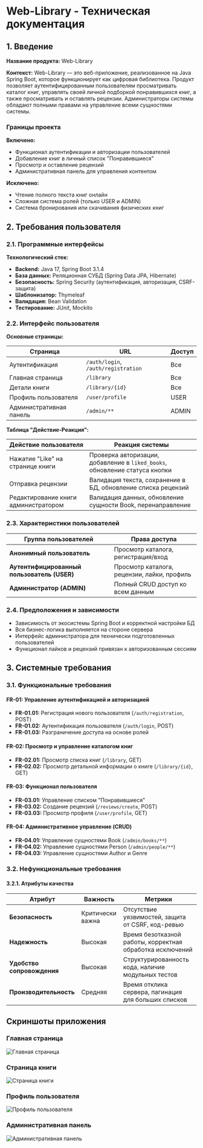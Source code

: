 # Web-Library - Техническая документация

## 1. Введение

**Название продукта:** Web-Library

**Контекст:** Web-Library — это веб-приложение, реализованное на Java Spring Boot, которое функционирует как цифровая библиотека. Продукт позволяет аутентифицированным пользователям просматривать каталог книг, управлять своей личной подборкой понравившихся книг, а также просматривать и оставлять рецензии. Администраторы системы обладают полными правами на управление всеми сущностями системы.

### Границы проекта

**Включено:**
- Функционал аутентификации и авторизации пользователей
- Добавление книг в личный список "Понравившиеся"
- Просмотр и оставление рецензий
- Административная панель для управления контентом

**Исключено:**
- Чтение полного текста книг онлайн
- Сложная система ролей (только USER и ADMIN)
- Система бронирования или скачивания физических книг

## 2. Требования пользователя

### 2.1. Программные интерфейсы

**Технологический стек:**
- **Backend:** Java 17, Spring Boot 3.1.4
- **База данных:** Реляционная СУБД (Spring Data JPA, Hibernate)
- **Безопасность:** Spring Security (аутентификация, авторизация, CSRF-защита)
- **Шаблонизатор:** Thymeleaf
- **Валидация:** Bean Validation
- **Тестирование:** JUnit, Mockito

### 2.2. Интерфейс пользователя

**Основные страницы:**

| Страница | URL | Доступ |
|----------|-----|---------|
| Аутентификация | `/auth/login`, `/auth/registration` | Все |
| Главная страница | `/library` | Все |
| Детали книги | `/library/{id}` | Все |
| Профиль пользователя | `/user/profile` | USER |
| Административная панель | `/admin/**` | ADMIN |

**Таблица "Действие-Реакция":**

| Действие пользователя | Реакция системы |
|----------------------|-----------------|
| Нажатие "Like" на странице книги | Проверка авторизации, добавление в `liked_books`, обновление статуса кнопки |
| Отправка рецензии | Валидация текста, сохранение в БД, обновление списка рецензий |
| Редактирование книги администратором | Валидация данных, обновление сущности Book, перенаправление |

### 2.3. Характеристики пользователей

| Группа пользователей | Права доступа |
|---------------------|---------------|
| **Анонимный пользователь** | Просмотр каталога, регистрация/вход |
| **Аутентифицированный пользователь (USER)** | Просмотр каталога, рецензии, лайки, профиль |
| **Администратор (ADMIN)** | Полный CRUD доступ ко всем данным |

### 2.4. Предположения и зависимости

- Зависимость от экосистемы Spring Boot и корректной настройки БД
- Вся бизнес-логика выполняется на стороне сервера
- Интерфейс администратора для технически подготовленных пользователей
- Функционал лайков и рецензий привязан к авторизованным сессиям

## 3. Системные требования

### 3.1. Функциональные требования

#### FR-01: Управление аутентификацией и авторизацией
- **FR-01.01:** Регистрация нового пользователя (`/auth/registration`, POST)
- **FR-01.02:** Аутентификация пользователя (`/auth/login`, POST)
- **FR-01.03:** Разграничение доступа на основе ролей

#### FR-02: Просмотр и управление каталогом книг
- **FR-02.01:** Просмотр списка книг (`/library`, GET)
- **FR-02.02:** Просмотр детальной информации о книге (`/library/{id}`, GET)

#### FR-03: Функционал пользователя
- **FR-03.01:** Управление списком "Понравившиеся"
- **FR-03.02:** Создание рецензий (`/reviews/create`, POST)
- **FR-03.03:** Просмотр профиля (`/user/profile`, GET)

#### FR-04: Административное управление (CRUD)
- **FR-04.01:** Управление сущностями Book (`/admin/books/**`)
- **FR-04.02:** Управление сущностями Person (`/admin/people/**`)
- **FR-04.03:** Управление сущностями Author и Genre

### 3.2. Нефункциональные требования

#### 3.2.1. Атрибуты качества

| Атрибут | Важность | Метрики |
|---------|----------|---------|
| **Безопасность** | Критически важна | Отсутствие уязвимостей, защита от CSRF, код-ревью |
| **Надежность** | Высокая | Время безотказной работы, корректная обработка исключений |
| **Удобство сопровождения** | Высокая | Структурированность кода, наличие модульных тестов |
| **Производительность** | Средняя | Время отклика сервера, пагинация для больших списков |

## Скриншоты приложения

### Главная страница
![Главная страница](images/main-page.png)

### Страница книги
![Страница книги](images/book-details.png)

### Профиль пользователя
![Профиль пользователя](images/user-profile.png)

### Административная панель
![Административная панель](images/admin-panel.png)
